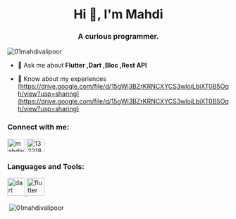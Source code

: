 <h1 align="center">Hi 👋, I'm Mahdi</h1>
<h3 align="center">A curious programmer.</h3>

<p align="left"> <img src="https://komarev.com/ghpvc/?username=01mahdivalipoor&label=Profile%20views&color=0e75b6&style=flat" alt="01mahdivalipoor" /> </p>

- 💬 Ask me about **Flutter ,Dart ,Bloc ,Rest API**

- 📄 Know about my experiences [https://drive.google.com/file/d/15gWi3BZrKRNCXYCS3wloiLbiXT0B5Oqh/view?usp=sharing](https://drive.google.com/file/d/15gWi3BZrKRNCXYCS3wloiLbiXT0B5Oqh/view?usp=sharing)

<h3 align="left">Connect with me:</h3>
<p align="left">
<a href="https://linkedin.com/in/mahdivalipoor" target="blank"><img align="center" src="https://raw.githubusercontent.com/rahuldkjain/github-profile-readme-generator/master/src/images/icons/Social/linked-in-alt.svg" alt="mahdivalipoor" height="30" width="40" /></a>
<a href="https://stackoverflow.com/users/13221882" target="blank"><img align="center" src="https://raw.githubusercontent.com/rahuldkjain/github-profile-readme-generator/master/src/images/icons/Social/stack-overflow.svg" alt="13221882" height="30" width="40" /></a>
</p>

<h3 align="left">Languages and Tools:</h3>
<p align="left"> <a href="https://dart.dev" target="_blank" rel="noreferrer"> <img src="https://www.vectorlogo.zone/logos/dartlang/dartlang-icon.svg" alt="dart" width="40" height="40"/> </a> <a href="https://flutter.dev" target="_blank" rel="noreferrer"> <img src="https://www.vectorlogo.zone/logos/flutterio/flutterio-icon.svg" alt="flutter" width="40" height="40"/> </a> </p>

<p>&nbsp;<img align="center" src="https://github-readme-stats.vercel.app/api?username=01mahdivalipoor&show_icons=true&locale=en" alt="01mahdivalipoor" /></p>
